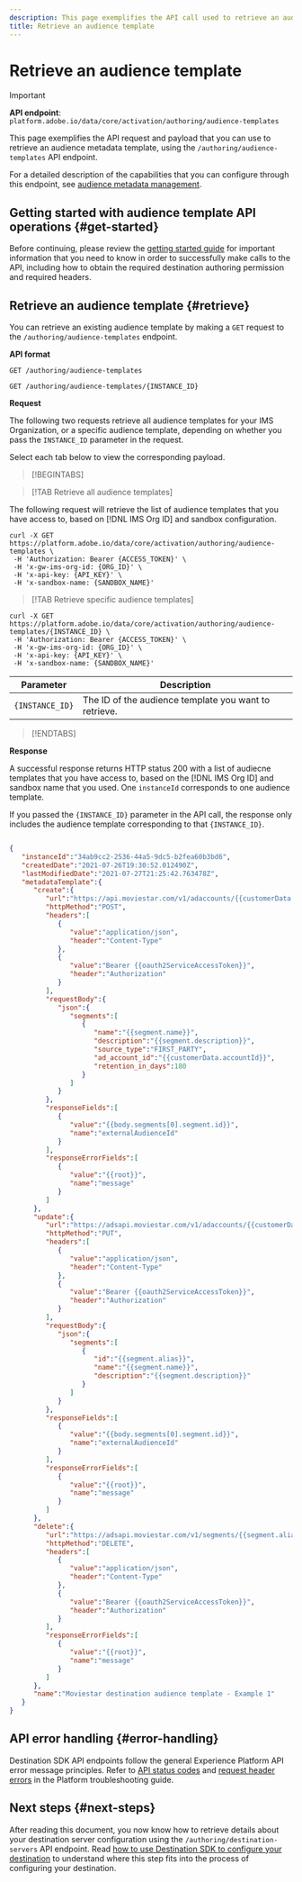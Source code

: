 ```yaml
---
description: This page exemplifies the API call used to retrieve an audience template through Adobe Experience Platform Destination SDK. 
title: Retrieve an audience template
---
```


# Retrieve an audience template

>[!IMPORTANT]
>
>**API endpoint**: `platform.adobe.io/data/core/activation/authoring/audience-templates`

This page exemplifies the API request and payload that you can use to retrieve an audience metadata template, using the `/authoring/audience-templates` API endpoint.

For a detailed description of the capabilities that you can configure through this endpoint, see [audience metadata management](../functionality/audience-metadata-management.md).

## Getting started with audience template API operations {#get-started}

Before continuing, please review the [getting started guide](../getting-started.md) for important information that you need to know in order to successfully make calls to the API, including how to obtain the required destination authoring permission and required headers.

## Retrieve an audience template {#retrieve}

You can retrieve an existing audience template by making a `GET` request to the `/authoring/audience-templates` endpoint.

**API format**

```http
GET /authoring/audience-templates
```

```http
GET /authoring/audience-templates/{INSTANCE_ID}
```

**Request**

The following two requests retrieve all audience templates for your IMS Organization, or a specific audience template, depending on whether you pass the `INSTANCE_ID` parameter in the request.

Select each tab below to view the corresponding payload.

>[!BEGINTABS]

>[!TAB Retrieve all audience templates]

The following request will retrieve the list of audience templates that you have access to, based on [!DNL IMS Org ID] and sandbox configuration.

```shell
curl -X GET https://platform.adobe.io/data/core/activation/authoring/audience-templates \
 -H 'Authorization: Bearer {ACCESS_TOKEN}' \
 -H 'x-gw-ims-org-id: {ORG_ID}' \
 -H 'x-api-key: {API_KEY}' \
 -H 'x-sandbox-name: {SANDBOX_NAME}'
```


>[!TAB Retrieve specific audience templates]

```shell
curl -X GET https://platform.adobe.io/data/core/activation/authoring/audience-templates/{INSTANCE_ID} \
 -H 'Authorization: Bearer {ACCESS_TOKEN}' \
 -H 'x-gw-ims-org-id: {ORG_ID}' \
 -H 'x-api-key: {API_KEY}' \
 -H 'x-sandbox-name: {SANDBOX_NAME}'
```

| Parameter | Description |
| -------- | ----------- |
| `{INSTANCE_ID}` | The ID of the audience template you want to retrieve. |

>[!ENDTABS]

**Response**

A successful response returns HTTP status 200 with a list of audiecne templates that you have access to, based on the [!DNL IMS Org ID] and sandbox name that you used. One `instanceId` corresponds to one audience template.

If you passed the `{INSTANCE_ID}` parameter in the API call, the response only includes the audience template corresponding to that `{INSTANCE_ID}`.

```json

{
   "instanceId":"34ab9cc2-2536-44a5-9dc5-b2fea60b3bd6",
   "createdDate":"2021-07-26T19:30:52.012490Z",
   "lastModifiedDate":"2021-07-27T21:25:42.763478Z",
   "metadataTemplate":{
      "create":{
         "url":"https://api.moviestar.com/v1/adaccounts/{{customerData.accountId}}/segments",
         "httpMethod":"POST",
         "headers":[
            {
               "value":"application/json",
               "header":"Content-Type"
            },
            {
               "value":"Bearer {{oauth2ServiceAccessToken}}",
               "header":"Authorization"
            }
         ],
         "requestBody":{
            "json":{
               "segments":[
                  {
                     "name":"{{segment.name}}",
                     "description":"{{segment.description}}",
                     "source_type":"FIRST_PARTY",
                     "ad_account_id":"{{customerData.accountId}}",
                     "retention_in_days":180
                  }
               ]
            }
         },
         "responseFields":[
            {
               "value":"{{body.segments[0].segment.id}}",
               "name":"externalAudienceId"
            }
         ],
         "responseErrorFields":[
            {
               "value":"{{root}}",
               "name":"message"
            }
         ]
      },
      "update":{
         "url":"https://adsapi.moviestar.com/v1/adaccounts/{{customerData.accountId}}/segments",
         "httpMethod":"PUT",
         "headers":[
            {
               "value":"application/json",
               "header":"Content-Type"
            },
            {
               "value":"Bearer {{oauth2ServiceAccessToken}}",
               "header":"Authorization"
            }
         ],
         "requestBody":{
            "json":{
               "segments":[
                  {
                     "id":"{{segment.alias}}",
                     "name":"{{segment.name}}",
                     "description":"{{segment.description}}"
                  }
               ]
            }
         },
         "responseFields":[
            {
               "value":"{{body.segments[0].segment.id}}",
               "name":"externalAudienceId"
            }
         ],
         "responseErrorFields":[
            {
               "value":"{{root}}",
               "name":"message"
            }
         ]
      },
      "delete":{
         "url":"https://adsapi.moviestar.com/v1/segments/{{segment.alias}}",
         "httpMethod":"DELETE",
         "headers":[
            {
               "value":"application/json",
               "header":"Content-Type"
            },
            {
               "value":"Bearer {{oauth2ServiceAccessToken}}",
               "header":"Authorization"
            }
         ],
         "responseErrorFields":[
            {
               "value":"{{root}}",
               "name":"message"
            }
         ]
      },
      "name":"Moviestar destination audience template - Example 1"
   }
}
```

## API error handling {#error-handling}

Destination SDK API endpoints follow the general Experience Platform API error message principles. Refer to [API status codes](../../../landing/troubleshooting.md#api-status-codes) and [request header errors](../../../landing/troubleshooting.md#request-header-errors) in the Platform troubleshooting guide.

## Next steps {#next-steps}

After reading this document, you now know how to retrieve details about your destination server configuration using the `/authoring/destination-servers` API endpoint. Read [how to use Destination SDK to configure your destination](../guides/configure-destination-instructions.md) to understand where this step fits into the process of configuring your destination.